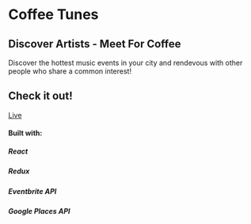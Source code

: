 # Coffee Tunes
## Discover Artists - Meet For Coffee
Discover the hottest music events in your city and rendevous with other people who share a common interest!
## Check it out!
[Live](http://coffee-tunes.surge.sh/)
#### Built with:
##### React
##### Redux
##### Eventbrite API
##### Google Places API
